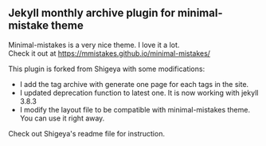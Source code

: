 ## Jekyll monthly archive plugin for minimal-mistake theme

Minimal-mistakes is a very nice theme. I love it a lot.  
Check it out at https://mmistakes.github.io/minimal-mistakes/  
  

This plugin is forked from Shigeya with some modifications:
- I add the tag archive with generate one page for each tags in the site.
- I updated deprecation function to latest one. It is now working with jekyll 3.8.3
- I modify the layout file to be compatible with minimal-mistakes theme. You can use it right away.

Check out Shigeya's readme file for instruction.

